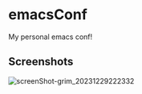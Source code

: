 # emacsConf
My personal emacs conf!

## Screenshots
![screenShot-grim_20231229222332](https://github.com/IceAsteroid/emacsConf/assets/90975914/7d1215f0-b786-4e21-aedc-ea209eb02419)
